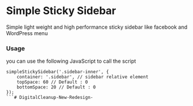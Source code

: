 # Simple Sticky Sidebar
Simple light weight and high performance sticky sidebar like facebook and WordPress menu

### Usage
you can use the following JavaScript to call the script

```
simpleStickySidebar('.sidebar-inner', {
    container: '.sidebar', // sidebar relative element
    topSpace: 60 // Default : 0
    bottomSpace: 20 // Default : 0
});
```#   D i g i t a l C l e a n u p - N e w - R e d e s i g n -  
 